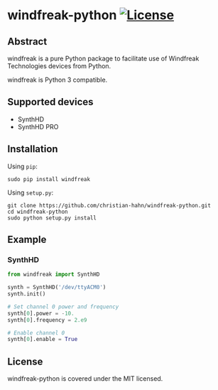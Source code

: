 # windfreak-python [![License](https://img.shields.io/badge/license-MIT-blue.svg)](https://github.com/christian-hahn/windfreak-python/blob/master/LICENSE)

## Abstract

windfreak is a pure Python package to facilitate use of Windfreak Technologies devices from Python.

windfreak is Python 3 compatible.

## Supported devices
* SynthHD
* SynthHD PRO

## Installation

Using `pip`:
```text
sudo pip install windfreak
```

Using `setup.py`:
```text
git clone https://github.com/christian-hahn/windfreak-python.git
cd windfreak-python
sudo python setup.py install
```

## Example

### SynthHD

```python
from windfreak import SynthHD

synth = SynthHD('/dev/ttyACM0')
synth.init()

# Set channel 0 power and frequency
synth[0].power = -10.
synth[0].frequency = 2.e9

# Enable channel 0
synth[0].enable = True
```

## License
windfreak-python is covered under the MIT licensed.
